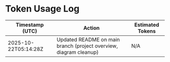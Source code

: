 # Token Usage Log

| Timestamp (UTC) | Action | Estimated Tokens |
|-----------------|--------|------------------|
| 2025-10-22T05:14:28Z | Updated README on main branch (project overview, diagram cleanup) | N/A |
